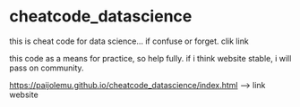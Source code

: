 # cheatcode_datascience
this is cheat code for data science... if confuse or forget. clik link


this code as a means for practice, so help fully.
if i think website stable, i will pass on community.

https://paijolemu.github.io/cheatcode_datascience/index.html --> link website
